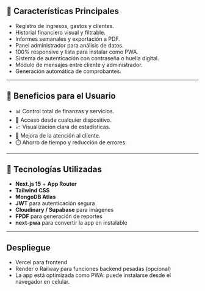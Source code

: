 ## 🚀 Características Principales

- Registro de ingresos, gastos y clientes.
- Historial financiero visual y filtrable.
- Informes semanales y exportación a PDF.
- Panel administrador para análisis de datos.
- 100% responsive y lista para instalar como PWA.
- Sistema de autenticación con contraseña o huella digital.
- Módulo de mensajes entre cliente y administrador.
- Generación automática de comprobantes.

---

## 🎯 Beneficios para el Usuario

- 📊 Control total de finanzas y servicios.
- 📱 Acceso desde cualquier dispositivo.
- 📈 Visualización clara de estadísticas.
- 💬 Mejora de la atención al cliente.
- ⏱️ Ahorro de tiempo y reducción de errores.

---

## 🧩 Tecnologías Utilizadas

- **Next.js 15** + **App Router**
- **Tailwind CSS**
- **MongoDB Atlas**
- **JWT** para autenticación segura
- **Cloudinary / Supabase** para imágenes
- **FPDF** para generación de reportes
- **next-pwa** para convertir la app en instalable

---
## Despliegue
- Vercel para frontend
- Render o Railway para funciones backend pesadas (opcional)
- La app está optimizada como PWA: puede instalarse desde el navegador en celular.
  
